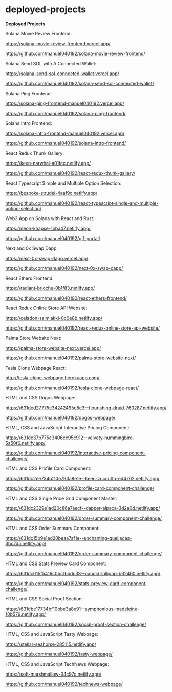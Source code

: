 # deployed-projects
**Deployed Projects**

Solana Movie Review Frontend:

https://solana-movie-review-frontend.vercel.app/

https://github.com/manuel040192/solana-movie-review-frontend/

Solana Send SOL with A Connected Wallet:

https://solana-send-sol-connected-wallet.vercel.app/

https://github.com/manuel040192/solana-send-sol-connected-wallet/

Solana Ping Frontend:

https://solana-ping-frontend-manuel040192.vercel.app/

https://github.com/manuel040192/solana-ping-frontend/

Solana Intro Frontend:

https://solana-intro-frontend-manuel040192.vercel.app/

https://github.com/manuel040192/solana-intro-frontend/

React Redux Thunk Gallery:

https://keen-narwhal-a01fec.netlify.app/

https://github.com/manuel040192/react-redux-thunk-gallery/

React Typescript Simple and Multiple Option Selection:

https://bespoke-strudel-4aaf9c.netlify.app/

https://github.com/manuel040192/react-typescript-single-and-multiple-option-selection/

Web3 App on Solana with React and Rust:

https://neon-khapse-1bba47.netlify.app/

https://github.com/manuel040192/gif-portal/

Next and 0x Swap Dapp:

https://next-0x-swap-dapp.vercel.app/

https://github.com/manuel040192/next-0x-swap-dapp/

React Ethers Frontend:

https://radiant-brioche-0b1f83.netlify.app/

https://github.com/manuel040192/react-ethers-frontend/

React Redux Online Store API Website:

https://celadon-salmiakki-0c0e8b.netlify.app/

https://github.com/manuel040192/react-redux-online-store-api-website/

Palma Store Website Next:

https://palma-store-website-next.vercel.app/

https://github.com/manuel040192/palma-store-website-next/

Tesla Clone Webpage React:

http://tesla-clone-webpage.herokuapp.com/

https://github.com/manuel040192/tesla-clone-webpage-react/

HTML and CSS Dogos Webpage:

https://631ded27775c34242495c8c3--flourishing-druid-760287.netlify.app/

https://github.com/manuel040192/dogos-webpage/

HTML, CSS and JavaScript Interactive Pricing Component:

https://631dc37b775c3406cc95c912--velvety-hummingbird-5a50f6.netlify.app/

https://github.com/manuel040192/interactive-pricing-component-challenge/

HTML and CSS Profile Card Component:

https://631dc2ee734bf10e793a8e1e--keen-zuccutto-ed4702.netlify.app/

https://github.com/manuel040192/profile-card-component-challenge/

HTML and CSS Single Price Grid Component Master:

https://631dc2329e1ad20c86a7aecf--dapper-alpaca-3d2a0d.netlify.app/

https://github.com/manuel040192/order-summary-component-challenge/

HTML and CSS Order Summary Component:

https://631dc15b9e1ad20beaa7af1e--enchanting-queijadas-3bc7d5.netlify.app/

https://github.com/manuel040192/order-summary-component-challenge/

HTML and CSS Stats Preview Card Component:

https://631dc015f5416c0bc1bbdc38--candid-lollipop-b62460.netlify.app/

https://github.com/manuel040192/stats-preview-card-component-challenge/

HTML and CSS Social Proof Section:

https://631dbe17734bf10bbe3a8e91--symphonious-madeleine-10b579.netlify.app/

https://github.com/manuel040192/social-proof-section-challenge/

HTML, CSS and JavaScript Tasty Webpage:

https://stellar-seahorse-285115.netlify.app/

https://github.com/manuel040192/tasty-webpage/

HTML, CSS and JavaScript TechNews Webpage:

https://soft-marshmallow-34c97c.netlify.app/

https://github.com/manuel040192/technews-webpage/
